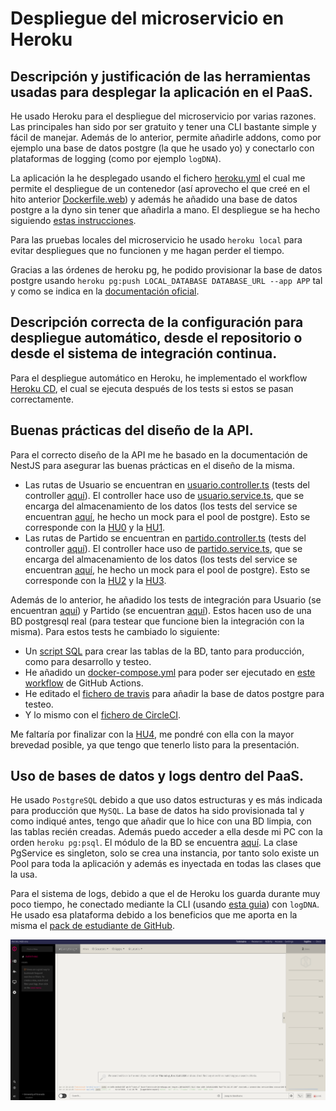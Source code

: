 # Despliegue del microservicio en Heroku

## Descripción y justificación de las herramientas usadas para desplegar la aplicación en el PaaS.

He usado Heroku para el despliegue del microservicio por varias razones. Las principales han sido por ser gratuito y tener una CLI bastante simple y fácil de manejar. Además de lo anterior, permite añadirle addons, como por ejemplo una base de datos postgre (la que he usado yo) y conectarlo con plataformas de logging (como por ejemplo `logDNA`).

La aplicación la he desplegado usando el fichero [heroku.yml](https://github.com/ManuelJNunez/footStats/blob/master/heroku.yml) el cual me permite el despliegue de un contenedor (así aprovecho el que creé en el hito anterior [Dockerfile.web](https://github.com/ManuelJNunez/footStats/blob/master/Dockerfile.web)) y además he añadido una base de datos postgre a la dyno sin tener que añadirla a mano. El despliegue se ha hecho siguiendo [estas instrucciones](https://devcenter.heroku.com/articles/build-docker-images-heroku-yml).

Para las pruebas locales del microservicio he usado `heroku local` para evitar despliegues que no funcionen y me hagan perder el tiempo.

Gracias a las órdenes de heroku pg, he podido provisionar la base de datos postgre usando `heroku pg:push LOCAL_DATABASE DATABASE_URL --app APP` tal y como se indica en la [documentación oficial](https://devcenter.heroku.com/articles/heroku-postgresql).

## Descripción correcta de la configuración para despliegue automático, desde el repositorio o desde el sistema de integración continua.

Para el despliegue automático en Heroku, he implementado el workflow [Heroku CD](https://github.com/ManuelJNunez/footStats/blob/master/.github/workflows/herokucd.yml), el cual se ejecuta después de los tests si estos se pasan correctamente.

## Buenas prácticas del diseño de la API.

Para el correcto diseño de la API me he basado en la documentación de NestJS para asegurar las buenas prácticas en el diseño de la misma.

- Las rutas de Usuario se encuentran en [usuario.controller.ts](https://github.com/ManuelJNunez/footStats/blob/master/src/usuario/usuario.controller.ts) (tests del controller [aquí](https://github.com/ManuelJNunez/footStats/blob/master/src/usuario/usuario.controller.spec.ts)). El controller hace uso de [usuario.service.ts](https://github.com/ManuelJNunez/footStats/blob/master/src/usuario/usuario.service.ts), que se encarga del almacenamiento de los datos (los tests del service se encuentran [aquí](https://github.com/ManuelJNunez/footStats/blob/master/src/usuario/usuario.service.spec.ts), he hecho un mock para el pool de postgre). Esto se corresponde con la [HU0](https://github.com/ManuelJNunez/footStats/issues/3) y la [HU1](https://github.com/ManuelJNunez/footStats/issues/4).
- Las rutas de Partido se encuentran en [partido.controller.ts](https://github.com/ManuelJNunez/footStats/blob/master/src/partido/partido.controller.ts) (tests del controller [aquí](https://github.com/ManuelJNunez/footStats/blob/master/src/partido/partido.controller.spec.ts)). El controller hace uso de [partido.service.ts](https://github.com/ManuelJNunez/footStats/blob/master/src/partido/partido.service.ts), que se encarga del almacenamiento de los datos (los tests del service se encuentran [aquí](https://github.com/ManuelJNunez/footStats/blob/master/src/partido/partido.service.spec.ts), he hecho un mock para el pool de postgre). Esto se corresponde con la [HU2](https://github.com/ManuelJNunez/footStats/issues/5) y la [HU3](https://github.com/ManuelJNunez/footStats/issues/6).

Además de lo anterior, he añadido los tests de integración para Usuario (se encuentran [aquí](https://github.com/ManuelJNunez/footStats/blob/master/tests/usuario.integration-spec.ts)) y Partido (se encuentran [aquí]((https://github.com/ManuelJNunez/footStats/blob/master/tests/partido.integration-spec.ts))). Estos hacen uso de una BD postgresql real (para testear que funcione bien la integración con la misma). Para estos tests he cambiado lo siguiente:
- Un [script SQL](https://github.com/ManuelJNunez/footStats/blob/master/database/tables.sql) para crear las tablas de la BD, tanto para producción, como para desarrollo y testeo.
- He añadido un [docker-compose.yml](https://github.com/ManuelJNunez/footStats/blob/master/docker-compose.yml) para poder ser ejecutado en [este workflow](https://github.com/ManuelJNunez/footStats/blob/master/.github/workflows/dockerci.yml) de GitHub Actions.
- He editado el [fichero de travis](https://github.com/ManuelJNunez/footStats/blob/master/.travis.yml) para añadir la base de datos postgre para testeo.
- Y lo mismo con el [fichero de CircleCI](https://github.com/ManuelJNunez/footStats/blob/master/.circleci/config.yml).

Me faltaría por finalizar con la [HU4](https://github.com/ManuelJNunez/footStats/issues/7), me pondré con ella con la mayor brevedad posible, ya que tengo que tenerlo listo para la presentación.

## Uso de bases de datos y logs dentro del PaaS.

He usado `PostgreSQL` debido a que uso datos estructuras y es más indicada para producción que `MySQL`. La base de datos ha sido provisionada tal y como indiqué antes, tengo que añadir que lo hice con una BD limpia, con las tablas recién creadas. Además puedo acceder a ella desde mi PC con la orden `heroku pg:psql`. El módulo de la BD se encuentra [aquí](https://github.com/ManuelJNunez/footStats/tree/master/src/pg). La clase PgService es singleton, solo se crea una instancia, por tanto solo existe un Pool para toda la aplicación y además es inyectada en todas las clases que la usa.

Para el sistema de logs, debido a que el de Heroku los guarda durante muy poco tiempo, he conectado mediante la CLI (usando [esta guia](https://devcenter.heroku.com/articles/logdna)) con `logDNA`. He usado esa plataforma debido a los beneficios que me aporta en la misma el [pack de estudiante de GitHub](https://education.github.com/pack).

![](img/log/logdna.png)
